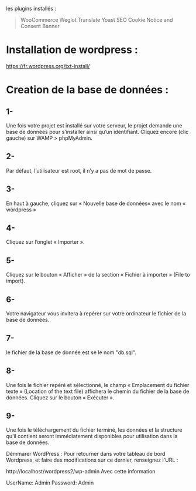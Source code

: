 les plugins installés :
> WooCommerce
> Weglot Translate
> Yoast SEO
> Cookie Notice and Consent Banner
# Installation de wordpress :
https://fr.wordpress.org/txt-install/

# Creation de la base de données :
## 1-
Une fois votre projet est installé sur votre serveur, le projet demande une base de données pour s’installer ainsi qu’un identifiant. Cliquez encore (clic gauche) sur WAMP > phpMyAdmin.

## 2-
Par défaut, l’utilisateur est root, il n’y a pas de mot de passe.

## 3-
En haut à gauche, cliquez sur « Nouvelle base de données« avec le nom « wordpress »

## 4-
Cliquez sur l’onglet « Importer ».

## 5-
Cliquez sur le bouton « Afficher » de la section « Fichier à importer » (File to import).

## 6-
Votre navigateur vous invitera à repérer sur votre ordinateur le fichier de la base de données.

## 7-
le fichier de la base de donnée est se le nom "db.sql".

## 8-
Une fois le fichier repéré et sélectionné, le champ « Emplacement du fichier texte » (Location of the text file) affichera le chemin du fichier de la base de données. Cliquez sur le bouton « Exécuter ».

## 9-
Une fois le téléchargement du fichier terminé, les données et la structure qu’il contient seront immédiatement disponibles pour utilisation dans la base de données.

Démmarer WordPress :
Pour retourner dans votre tableau de bord Wordpress, et faire des modifications sur ce dernier, renseignez l'URL :

http://localhost/wordpress2/wp-admin
Avec cette information

UserName: Admin
Password: Admin
